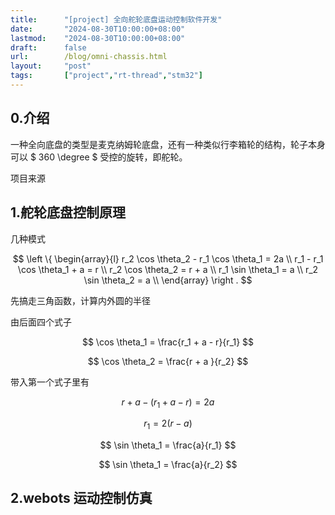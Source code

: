 ```yaml
---
title:      "[project] 全向舵轮底盘运动控制软件开发"
date:       "2024-08-30T10:00:00+08:00"
lastmod:    "2024-08-30T10:00:00+08:00"
draft:      false
url:        /blog/omni-chassis.html
layout:     "post"
tags:       ["project","rt-thread","stm32"]
---
```



## 0.介绍

一种全向底盘的类型是麦克纳姆轮底盘，还有一种类似行李箱轮的结构，轮子本身可以 $ 360 \degree $ 受控的旋转，即舵轮。

项目来源



## 1.舵轮底盘控制原理

几种模式

$$
\left \{
    \begin{array}{l}
        r_2 \cos \theta_2 - r_1 \cos \theta_1 = 2a \\
        r_1 - r_1 \cos \theta_1 + a = r \\
        r_2 \cos \theta_2 = r + a \\
        r_1 \sin \theta_1 = a \\
        r_2 \sin \theta_2 = a \\
    \end{array}
\right .
$$

先搞走三角函数，计算内外圆的半径

由后面四个式子

$$
\cos \theta_1 = \frac{r_1 + a - r}{r_1}
$$

$$
\cos \theta_2 = \frac{r + a }{r_2}
$$

带入第一个式子里有

$$
r + a - (r_1 + a -r) = 2a
$$

$$
r_1 = 2(r-a)
$$



$$
\sin \theta_1 = \frac{a}{r_1}
$$

$$
\sin \theta_1 = \frac{a}{r_2}
$$




## 2.webots 运动控制仿真





## 








